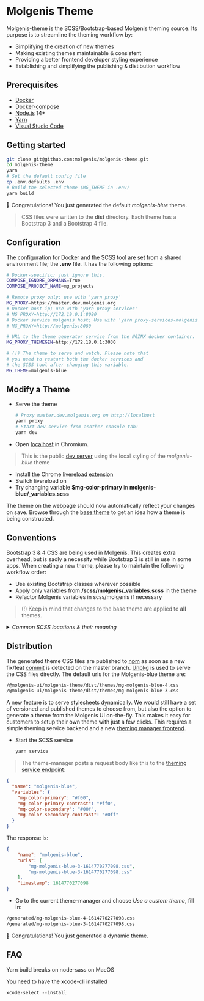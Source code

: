 # Molgenis Theme

Molgenis-theme is the SCSS/Bootstrap-based Molgenis theming source. Its purpose
is to streamline the theming workflow by:

* Simplifying the creation of new themes
* Making existing themes maintainable & consistent
* Providing a better frontend developer styling experience
* Establishing and simplifying the publishing & distibution workflow

## Prerequisites

* [Docker](https://docs.docker.com/docker-for-mac/install/)
* [Docker-compose](https://docs.docker.com/compose/install/)
* [Node.js](https://nodejs.org/dist/v14.9.0/node-v14.9.0.pkg) 14+
* [Yarn](https://classic.yarnpkg.com/en/docs/install/#mac-stable)
* [Visual Studio Code](https://code.visualstudio.com/docs/setup/mac)

## Getting started

```bash
git clone git@github.com:molgenis/molgenis-theme.git
cd molgenis-theme
yarn
# Set the default config file
cp .env.defaults .env
# Build the selected theme (MG_THEME in .env)
yarn build
```

:tada: Congratulations! You just generated the default *molgenis-blue* theme.

> CSS files were written to the **dist** directory. Each theme has a Bootstrap 3
and a Bootstrap 4 file.

## Configuration

The configuration for Docker and the SCSS tool are set from a shared
environment file; the **.env** file. It has the following options:

```bash
# Docker-specific; just ignore this.
COMPOSE_IGNORE_ORPHANS=True
COMPOSE_PROJECT_NAME=mg_projects

# Remote proxy only; use with 'yarn proxy'
MG_PROXY=https://master.dev.molgenis.org
# Docker host ip; use with 'yarn proxy-services'
# MG_PROXY=http://172.19.0.1:8080
# Docker service molgenis host; Use with 'yarn proxy-services-molgenis'
# MG_PROXY=http://molgenis:8080

# URL to the theme generator service from the NGINX docker container.
MG_PROXY_THEMEGEN=http://172.18.0.1:3030

# (!) The theme to serve and watch. Please note that
# you need to restart both the docker services and
# the SCSS tool after changing this variable.
MG_THEME=molgenis-blue
```

## Modify a Theme

* Serve the theme

  ```bash
  # Proxy master.dev.molgenis.org on http://localhost
  yarn proxy
  # Start dev-service from another console tab:
  yarn dev
  ```

* Open [localhost](http://localhost) in Chromium.

> This is the public [dev server](https://master.molgenis.org) using the local
styling of the *molgenis-blue* theme

* Install the Chrome
[livereload extension](https://chrome.google.com/webstore/detail/livereload/jnihajbhpnppcggbcgedagnkighmdlei)
* Switch livereload on
* Try changing variable **$mg-color-primary** in **molgenis-blue/_variables.scss**

The theme on the webpage should now automatically reflect your changes on save.
Browse through the [base theme](/scss/molgenis) to get an idea how a theme
is being constructed.

## Conventions

Bootstrap 3 & 4 CSS are being used in Molgenis. This creates extra overhead,
but is sadly a necessity while Bootstrap 3 is still in use in some apps.
When creating a new theme, please try to maintain the following workflow order:

* Use existing Bootstrap classes wherever possible
* Apply only variables from **/scss/molgenis/_variables.scss** in the theme
* Refactor Molgenis variables in scss/molgenis if necessary

> (!) Keep in mind that changes to the base theme are applied to **all** themes.

<details>
<summary><em>Common SCSS locations & their meaning</em></summary>

```markdown

* Bootstrap 3 variables are in `./node_modules/bootstrap-sass/assets/stylesheets/bootstrap/_variables.scss`
* Bootstrap 4 variables are in `./node_modules/bootstrap-scss/_variables.scss`
* `scss/molgenis/theme-3/_theme.scss` is the root of the Molgenis Bootstrap 3 theme
* `scss/molgenis/theme-4/_theme.scss` is the root of the Molgenis Bootstrap 4 theme
* Bootstrap 3 variables are customized in `./scss/molgenis/theme-3/_variables.scss`
* Bootstrap 4 variables are customized in `./scss/molgenis/theme-4/_variables.scss`
* `scss/molgenis/_variables.scss` contains themable variables that can be overridden in `./themes/mytheme/_variables.scss`
* Theme-agnostic fixes MUST be made in the main theme at `./scss/molgenis`
* Theme variables that differ between Bootstrap 3 and 4 start with a `mg-` prefix
* Theme variables that are similar in Bootstrap 3 and 4 are used directly without `mg-` prefix
* Do NOT use variables in themes that are not already in `scss/molgenis/_variables.scss`
* Keep `scss/molgenis/_variables.scss` small and tidy

This is mainly legacy. Custom selectors should be removed in the long run,
or moved to Vue theme-agnostic component styling:

* Generic selectors Bootstrap 3: `scss/molgenis/theme-3/_custom.scss`
* Molgenis elements Bootstrap 3: `scss/molgenis/theme-3/modules/_some-page-element.scss`
* Molgenis modules Bootstrap 3: `scss/molgenis/theme-3/modules/_some-module.scss`

* Generic selectors Bootstrap 4: `scss/molgenis/theme-4/_custom.scss`
* Molgenis elements Bootstrap 4: `scss/molgenis/theme-4/modules/_some-page-element.scss`
* Molgenis modules Bootstrap 4: `scss/molgenis/theme-4/modules/_some-module.scss`

* Generic selectors Bootstrap 3+4: `scss/molgenis/_custom.scss`
* Molgenis elements Bootstrap 3+4: `scss/molgenis/elements/_some-page-element.scss`
```

</details>

## Distribution

The generated theme CSS files are published to [npm](http://npmjs.com/@molgenis-ui/molgenis-theme)
as soon as a new fix/feat [commit](https://github.com/molgenis/molgenis-theme/actions?query=workflow%3ACI)
is detected on the master branch. [Unpkg](https://unpkg.com/browse/@molgenis-ui/molgenis-theme@latest/)
is used to serve the CSS files directly. The default urls for the Molgenis-blue theme are:

```bash
/@molgenis-ui/molgenis-theme/dist/themes/mg-molgenis-blue-4.css
/@molgenis-ui/molgenis-theme/dist/themes/mg-molgenis-blue-3.css
```

A new feature is to serve stylesheets dynamically. We would still have a set of
versioned and published themes to choose from, but also the option to generate
a theme from the Molgenis UI on-the-fly. This makes it easy for customers to
setup their own theme with just a few clicks. This requires a simple theming
service backend and a new [theming manager frontend](https://github.com/molgenis/molgenis-frontend/tree/poc/generated-themes).

* Start the SCSS service

  ```bash
  yarn service
  ```

> The theme-manager posts a request body like this to the [theming service endpoint](http://localhost:3030/theme):

  ```json
  {
    "name": "molgenis-blue",
    "variables": {
      "mg-color-primary": "#f00",
      "mg-color-primary-contrast": "#ff0",
      "mg-color-secondary": "#00f",
      "mg-color-secondary-contrast": "#0ff"
    }
  }
  ```

The response is:

```json
{
    "name": "molgenis-blue",
    "urls": [
        "mg-molgenis-blue-3-1614770277098.css",
        "mg-molgenis-blue-3-1614770277098.css"
    ],
    "timestamp": 1614770277098
}
```

* Go to the current theme-manager and choose *Use a custom theme*, fill in:

```bash
/generated/mg-molgenis-blue-4-1614770277098.css
/generated/mg-molgenis-blue-3-1614770277098.css
```

:tada: Congratulations! You just generated a dynamic theme.

## FAQ
Yarn build breaks on node-sass on MacOS

You need to have the xcode-cli installed

```
xcode-select --install
```
